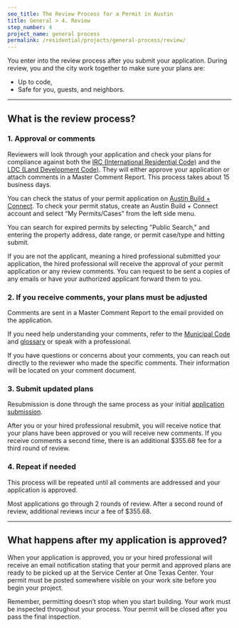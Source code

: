 ```yaml
---
seo_title: The Review Process for a Permit in Austin
title: General > 4. Review
step_number: 4
project_name: general process
permalink: /residential/projects/general-process/review/
---
```



You enter into the review process after you submit your application. During review, you and the city work together to make sure your plans are:

* Up to code,
* Safe for you, guests, and neighbors.

---

## What is the review process?

### 1. Approval or comments

Reviewers will look through your application and check your plans for compliance against both the [IRC (International Residential Code)](https://www.iccsafe.org/codes-tech-support/codes/2015-i-codes/irc/) and the [LDC (Land Development Code)](https://www.municode.com/library/tx/austin/codes/code_of_ordinances?nodeId=TIT25LADE). They will either approve your application or attach comments in a Master Comment Report. This process takes about 15 business days.

You can check the status of your permit application on [Austin Build + Connect](https://abc.austintexas.gov/web/permit/index). To check your permit status, create an Austin Build + Connect account and select “My Permits/Cases” from the left side menu.

You can search for expired permits by selecting "Public Search," and entering the property address, date range, or permit case/type and hitting submit.

If you are not the applicant, meaning a hired professional submitted your application, the hired professional will receive the approval of your permit application or any review comments. You can request to be sent a copies of any emails or have your authorized applicant forward them to you.

### 2. If you receive comments, your plans must be adjusted

Comments are sent in a Master Comment Report to the email provided on the application.

If you need help understanding your comments, refer to the [Municipal Code](https://www.municode.com/library/tx/austin/codes/code_of_ordinances?nodeId=THCOAUTE01) and [glossary](/residential/resources/glossary/) or speak with a professional.

If you have questions or concerns about your comments, you can reach out directly to the reviewer who made the specific comments. Their information will be located on your comment document.

### 3. Submit updated plans

Resubmission is done through the same process as your initial [application submission](http://alpha.webuildthis.city/projects/deck#how-do-i-submit-my-application?).

After you or your hired professional resubmit, you will receive notice that your plans have been approved or you will receive new comments. If you receive comments a second time, there is an additional $355.68 fee for a third round of review.

### 4. Repeat if needed

This process will be repeated until all comments are addressed and your application is approved.

Most applications go through 2 rounds of review. After a second round of review, additional reviews incur a fee of $355.68.

---

## What happens after my application is approved?

When your application is approved, you or your hired professional will receive an email notification stating that your permit and approved plans are ready to be picked up at the Service Center at One Texas Center. Your permit must be posted somewhere visible on your work site before you begin your project.

Remember, permitting doesn’t stop when you start building. Your work must be inspected throughout your process. Your permit will be closed after you pass the final inspection.
